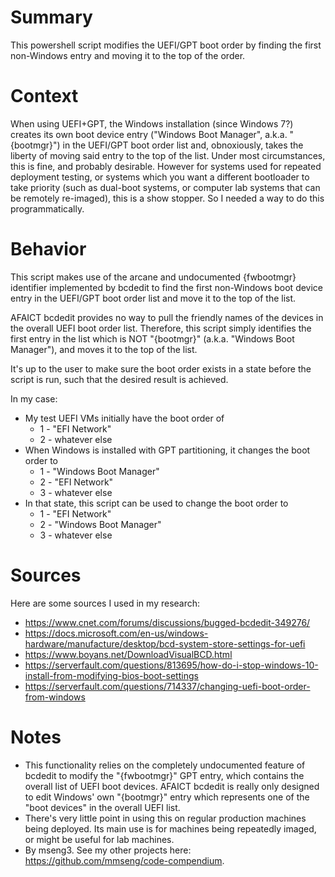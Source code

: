 # Summary
This powershell script modifies the UEFI/GPT boot order by finding the first non-Windows entry and moving it to the top of the order.  

# Context
When using UEFI+GPT, the Windows installation (since Windows 7?) creates its own boot device entry ("Windows Boot Manager", a.k.a. "{bootmgr}") in the UEFI/GPT boot order list and, obnoxiously, takes the liberty of moving said entry to the top of the list. Under most circumstances, this is fine, and probably desirable. However for systems used for repeated deployment testing, or systems which you want a different bootloader to take priority (such as dual-boot systems, or computer lab systems that can be remotely re-imaged), this is a show stopper. So I needed a way to do this programmatically.  

# Behavior
This script makes use of the arcane and undocumented {fwbootmgr} identifier implemented by bcdedit to find the first non-Windows boot device entry in the UEFI/GPT boot order list and move it to the top of the list.  

AFAICT bcdedit provides no way to pull the friendly names of the devices in the overall UEFI boot order list. Therefore, this script simply identifies the first entry in the list which is NOT "{bootmgr}" (a.k.a. "Windows Boot Manager"), and moves it to the top of the list.  

It's up to the user to make sure the boot order exists in a state before the script is run, such that the desired result is achieved.  

In my case:
- My test UEFI VMs initially have the boot order of
     - 1 - "EFI Network"
     - 2 - whatever else
- When Windows is installed with GPT partitioning, it changes the boot order to
    - 1 - "Windows Boot Manager"
    - 2 - "EFI Network"
    - 3 - whatever else
 - In that state, this script can be used to change the boot order to
    - 1 - "EFI Network"
    - 2 - "Windows Boot Manager"
    - 3 - whatever else

# Sources
Here are some sources I used in my research:
- https://www.cnet.com/forums/discussions/bugged-bcdedit-349276/
- https://docs.microsoft.com/en-us/windows-hardware/manufacture/desktop/bcd-system-store-settings-for-uefi
- https://www.boyans.net/DownloadVisualBCD.html
- https://serverfault.com/questions/813695/how-do-i-stop-windows-10-install-from-modifying-bios-boot-settings
- https://serverfault.com/questions/714337/changing-uefi-boot-order-from-windows

# Notes
- This functionality relies on the completely undocumented feature of bcdedit to modify the "{fwbootmgr}" GPT entry, which contains the overall list of UEFI boot devices. AFAICT bcdedit is really only designed to edit Windows' own "{bootmgr}" entry which represents one of the "boot devices" in the overall UEFI list.
- There's very little point in using this on regular production machines being deployed. Its main use is for machines being repeatedly imaged, or might be useful for lab machines.
- By mseng3. See my other projects here: https://github.com/mmseng/code-compendium.
